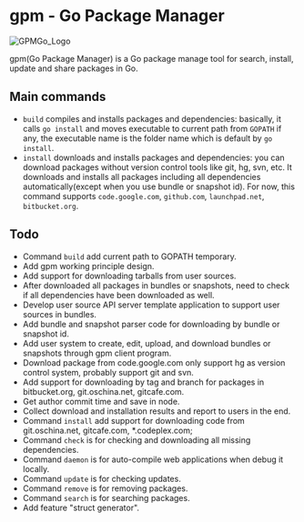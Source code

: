 gpm - Go Package Manager
===

![GPMGo_Logo](https://raw.github.com/GPMGo/gpm-site/master/static/img/gpmgo2.png?raw=true)

gpm(Go Package Manager) is a Go package manage tool for search, install, update and share packages in Go.

## Main commands

- `build` compiles and installs packages and dependencies: basically, it calls `go install` and moves executable to current path from `GOPATH` if any, the executable name is the folder name which is default by `go install`.
- `install` downloads and installs packages and dependencies: you can download packages without version control tools like git, hg, svn, etc. It downloads and installs all packages including all dependencies automatically(except when you use bundle or snapshot id). For now, this command supports `code.google.com`, `github.com`, `launchpad.net`, `bitbucket.org`. 

## Todo

- Command `build` add current path to GOPATH temporary.
- Add gpm working principle design.
- Add support for downloading tarballs from user sources.
- After downloaded all packages in bundles or snapshots, need to check if all dependencies have been downloaded as well.
- Develop user source API server template application to support user sources in bundles.
- Add bundle and snapshot parser code for downloading by bundle or snapshot id.
- Add user system to create, edit, upload, and download bundles or snapshots through gpm client program.
- Download package from code.google.com only support hg as version control system, probably support git and svn.
- Add support for downloading by tag and branch for packages in bitbucket.org, git.oschina.net, gitcafe.com.
- Get author commit time and save in node.
- Collect download and installation results and report to users in the end.
- Command `install` add support for downloading code from git.oschina.net, gitcafe.com, *.codeplex.com;
- Command `check` is for checking and downloading all missing dependencies.
- Command `daemon` is for auto-compile web applications when debug it locally.
- Command `update` is for checking updates.
- Command `remove` is for removing packages.
- Command `search` is for searching packages.
- Add feature "struct generator".